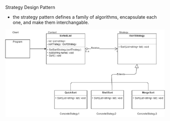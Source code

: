 Strategy Design Pattern

- the strategy pattern defines a family of algorithms, encapsulate each one, and make them interchangable.

![](https://github.com/tsxepo-web/StrategyPatternDemo/blob/master/design.drawio.png)
